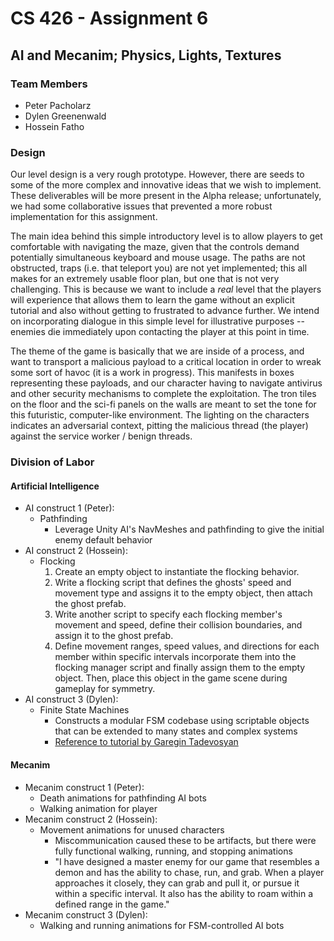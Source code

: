 # CS 426 - Assignment 6

## AI and Mecanim; Physics, Lights, Textures

### Team Members

- Peter Pacholarz
- Dylen Greenenwald
- Hossein Fatho

### Design

Our level design is a very rough prototype. However, there are seeds to some of the more complex and innovative ideas that we wish to implement. These deliverables will be more present in the Alpha release; unfortunately, we had some collaborative issues that prevented a more robust implementation for this assignment.

The main idea behind this simple introductory level is to allow players to get comfortable with navigating the maze, given that the controls demand potentially simultaneous keyboard and mouse usage. The paths are not obstructed, traps (i.e. that teleport you) are not yet implemented; this all makes for an extremely usable floor plan, but one that is not very challenging. This is because we want to include a *real* level that the players will experience that allows them to learn the game without an explicit tutorial and also without getting to frustrated to advance further. We intend on incorporating dialogue in this simple level for illustrative purposes -- enemies die immediately upon contacting the player at this point in time.

The theme of the game is basically that we are inside of a process, and want to transport a malicious payload to a critical location in order to wreak some sort of havoc (it is a work in progress). This manifests in boxes representing these payloads, and our character having to navigate antivirus and other security mechanisms to complete the exploitation. The tron tiles on the floor and the sci-fi panels on the walls are meant to set the tone for this futuristic, computer-like environment. The lighting on the characters indicates an adversarial context, pitting the malicious thread (the player) against the service worker / benign threads.

### Division of Labor

#### Artificial Intelligence

- AI construct 1 (Peter):
  - Pathfinding
    - Leverage Unity AI's NavMeshes and pathfinding to give the initial enemy default behavior
- AI construct 2 (Hossein):
  - Flocking
    1. Create an empty object to instantiate the flocking behavior.
    2. Write a flocking script that defines the ghosts' speed and movement type and assigns it to the empty object, then attach the ghost prefab.
    3. Write another script to specify each flocking member's movement and speed, define their collision boundaries, and assign it to the ghost prefab.
    4. Define movement ranges, speed values, and directions for each member within specific intervals incorporate them into the flocking manager script and finally assign them to the empty object. Then, place this object in the game scene during gameplay for symmetry.
- AI construct 3 (Dylen):
  - Finite State Machines
    - Constructs a modular FSM codebase using scriptable objects that can be extended to many states and complex systems
    - [Reference to tutorial by Garegin Tadevosyan](https://www.toptal.com/unity-unity3d/unity-ai-development-finite-state-machine-tutorial)

#### Mecanim

- Mecanim construct 1 (Peter):
  - Death animations for pathfinding AI bots
  - Walking animation for player
- Mecanim construct 2 (Hossein):
  - Movement animations for unused characters
    - Miscommunication caused these to be artifacts, but there were fully functional walking, running, and stopping animations
    - "I have designed a master enemy for our game that resembles a demon and has the ability to chase, run, and grab.
      When a player approaches it closely, they can grab and pull it, or pursue it within a specific interval.
      It also has the ability to roam within a defined range in the game."
- Mecanim construct 3 (Dylen):
  - Walking and running animations for FSM-controlled AI bots